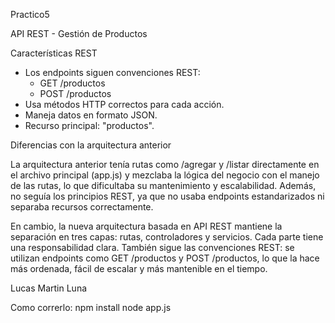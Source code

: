 Practico5

API REST - Gestión de Productos

Características REST

- Los endpoints siguen convenciones REST:
  - GET /productos
  - POST /productos
- Usa métodos HTTP correctos para cada acción.
- Maneja datos en formato JSON.
- Recurso principal: "productos".

Diferencias con la arquitectura anterior

La arquitectura anterior tenía rutas como /agregar y /listar directamente en el archivo principal (app.js) y mezclaba la lógica del negocio con el manejo de las rutas, lo que dificultaba su mantenimiento y escalabilidad. Además, no seguía los principios REST, ya que no usaba endpoints estandarizados ni separaba recursos correctamente.

En cambio, la nueva arquitectura basada en API REST mantiene la separación en tres capas: rutas, controladores y servicios. Cada parte tiene una responsabilidad clara. También sigue las convenciones REST: se utilizan endpoints como GET /productos y POST /productos, lo que la hace más ordenada, fácil de escalar y más mantenible en el tiempo.           

Lucas Martin Luna


Como correrlo:
npm install
node app.js
